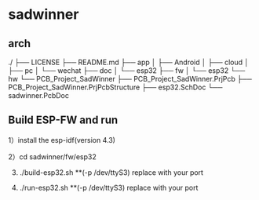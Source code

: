 # sadwinner

## arch

./
├── LICENSE
├── README.md
├── app
│   ├── Android
│   ├── cloud
│   ├── pc
│   └── wechat
├── doc
│   └── esp32
├── fw
│   └── esp32
└── hw
    └── PCB_Project_SadWinner
        ├── PCB_Project_SadWinner.PrjPcb
        ├── PCB_Project_SadWinner.PrjPcbStructure
        ├── esp32.SchDoc
        └── sadwinner.PcbDoc



## Build ESP-FW and run

1）install the esp-idf(version 4.3)

2）cd sadwinner/fw/esp32

3) ./build-esp32.sh    **(-p /dev/ttyS3) replace with your port

4) ./run-esp32.sh      **(-p /dev/ttyS3) replace with your port

